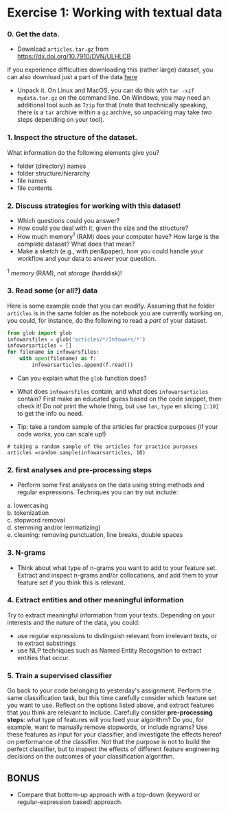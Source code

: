 # Exercise 1: Working with textual data

### 0. Get the data.

- Download `articles.tar.gz` from
https://dx.doi.org/10.7910/DVN/ULHLCB

If you experience difficulties downloading this (rather large) dataset, you can also download just a part of the data [here](https://surfdrive.surf.nl/files/index.php/s/bfNFkuUVoVtiyuk)

- Unpack it. On Linux and MacOS, you can do this with `tar -xzf mydata.tar.gz` on the command line. On Windows, you may need an additional tool such as `7zip` for that (note that technically speaking, there is a `tar` archive within a `gz` archive, so unpacking may take *two* steps depending on your tool).


### 1. Inspect the structure of the dataset.
What information do the following elements give you?

- folder (directory) names
- folder structure/hierarchy
- file names
- file contents

### 2. Discuss strategies for working with this dataset!

- Which questions could you answer?
- How could you deal with it, given the size and the structure?
- How much memory<sup>1</sup> (RAM) does your computer have? How large is the complete dataset? What does that mean?
- Make a sketch (e.g., with pen&paper), how you could handle your workflow and your data to answer your question.

<sup>1</sup> *memory* (RAM), not *storage* (harddisk)!

### 3. Read some (or all?) data

Here is some example code that you can modify. Assuming that he folder `articles` is in the same folder as the notebook you are currently working on, you could, for instance, do the following to read a *part* of your dataset.

```python
from glob import glob
infowarsfiles = glob('articles/*/Infowars/*')
infowarsarticles = []
for filename in infowarsfiles:
    with open(filename) as f:
	    infowarsarticles.append(f.read())

```

- Can you explain what the `glob` function does?
- What does `infowarsfiles` contain, and what does `infowarsarticles` contain? First make an educated guess based on the code snippet, then check it! Do *not* print the whole thing, but use `len`, `type` en slicing `[:10]` to get the info ou need.

- Tip: take a random sample of the articles for practice purposes (if your code works, you can scale up!)

```
# taking a random sample of the articles for practice purposes
articles =random.sample(infowarsarticles, 10)
```

### 2. first analyses and pre-processing steps

- Perform some first analyses on the data using string methods and regular expressions.
Techniques you can try out include:

a.  lowercasing  
b.  tokenization  
c.  stopword removal  
d.  stemming and/or lemmatizing)  
e.  cleaning: removing punctuation, line breaks, double spaces  


### 3. N-grams

- Think about what type of n-grams you want to add to your feature set. Extract and inspect n-grams and/or collocations, and add them to your feature set if you think this is relevant.

### 4. Extract entities and other meaningful information

Try to extract meaningful information from your texts. Depending on your interests and the nature of the data, you could:

- use regular expressions to distinguish relevant from irrelevant texts, or to extract substrings
- use NLP techniques such as Named Entity Recognition to extract entities that occur.

### 5. Train a supervised classifier

Go back to your code belonging to yesterday's assignment. Perform the same classification task, but this time carefully consider which feature set you want to use. Reflect on the options listed above, and extract features that you think are relevant to include. Carefully consider **pre-processing steps**: what type of features will you feed your algorithm? Do you, for example, want to manually remove stopwords, or include ngrams? Use these features as input for your classifier, and investigate the effects hereof on performance of the classifier. Not that the purpose is not to build the perfect classifier, but to inspect the effects of different feature engineering decisions on the outcomes of your classification algorithm.


## BONUS

- Compare that bottom-up approach with a top-down (keyword or regular-expression based) approach.
